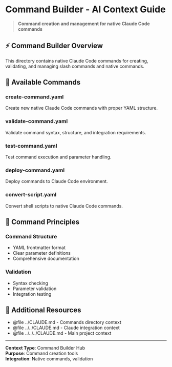 # Command Builder - AI Context Guide

> **Command creation and management for native Claude Code commands**

## ⚡ Command Builder Overview

This directory contains native Claude Code commands for creating, validating, and managing slash commands and native commands.

## 🔗 Available Commands

### create-command.yaml
Create new native Claude Code commands with proper YAML structure.

### validate-command.yaml
Validate command syntax, structure, and integration requirements.

### test-command.yaml
Test command execution and parameter handling.

### deploy-command.yaml
Deploy commands to Claude Code environment.

### convert-script.yaml
Convert shell scripts to native Claude Code commands.

## 🎯 Command Principles

### Command Structure
- YAML frontmatter format
- Clear parameter definitions
- Comprehensive documentation

### Validation
- Syntax checking
- Parameter validation
- Integration testing

## 📖 Additional Resources

- @file ../CLAUDE.md - Commands directory context
- @file ../../CLAUDE.md - Claude integration context
- @file ../../../CLAUDE.md - Main project context

---

**Context Type**: Command Builder Hub  
**Purpose**: Command creation tools  
**Integration**: Native commands, validation